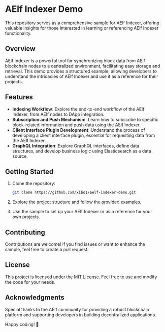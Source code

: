 # AElf Indexer Demo

This repository serves as a comprehensive sample for AElf Indexer, offering valuable insights for those interested in learning or referencing AElf Indexer functionality.

## Overview

AElf Indexer is a powerful tool for synchronizing block data from AElf blockchain nodes to a centralized environment, facilitating easy storage and retrieval. This demo provides a structured example, allowing developers to understand the intricacies of AElf Indexer and use it as a reference for their projects.

## Features

- **Indexing Workflow**: Explore the end-to-end workflow of the AElf Indexer, from AElf nodes to DApp integration.
- **Subscription and Push Mechanism**: Learn how to subscribe to specific block-related information and push data using the AElf Indexer.
- **Client Interface Plugin Development**: Understand the process of developing a client interface plugin, essential for requesting data from the AElf Indexer.
- **GraphQL Integration**: Explore GraphQL interfaces, define data structures, and develop business logic using Elasticsearch as a data source.

## Getting Started

1. Clone the repository:

   ```bash
   git clone https://github.com/xibo1/aelf-indexer-demo.git
   ```

2. Explore the project structure and follow the provided examples.

3. Use the sample to set up your AElf Indexer or as a reference for your own projects.

## Contributing

Contributions are welcome! If you find issues or want to enhance the sample, feel free to create a pull request.

## License

This project is licensed under the [MIT License](LICENSE). Feel free to use and modify the code for your needs.

## Acknowledgments

Special thanks to the AElf community for providing a robust blockchain platform and supporting developers in building decentralized applications.

Happy coding! 🚀